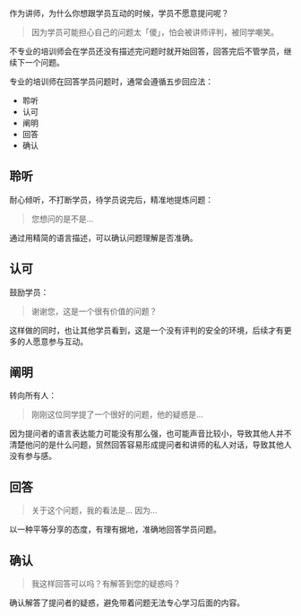 作为讲师，为什么你想跟学员互动的时候，学员不愿意提问呢？
>因为学员可能担心自己的问题太「傻」，怕会被讲师评判，被同学嘲笑。

不专业的培训师会在学员还没有描述完问题时就开始回答，回答完后不管学员，继续下一个问题。

专业的培训师在回答学员问题时，通常会遵循五步回应法：
* 聆听
* 认可
* 阐明
* 回答
* 确认

## 聆听
耐心倾听，不打断学员，待学员说完后，精准地提炼问题：
>您想问的是不是...

通过用精简的语言描述，可以确认问题理解是否准确。

## 认可
鼓励学员：
>谢谢您，这是一个很有价值的问题？

这样做的同时，也让其他学员看到，这是一个没有评判的安全的环境，后续才有更多的人愿意参与互动。

## 阐明
转向所有人：
>刚刚这位同学提了一个很好的问题，他的疑惑是... 

因为提问者的语言表达能力可能没有那么强，也可能声音比较小，导致其他人并不清楚他问的是什么问题，贸然回答容易形成提问者和讲师的私人对话，导致其他人没有参与感。

## 回答
>关于这个问题，我的看法是... 因为...

以一种平等分享的态度，有理有据地，准确地回答学员问题。

## 确认
>我这样回答可以吗？有解答到您的疑惑吗？

确认解答了提问者的疑惑，避免带着问题无法专心学习后面的内容。
